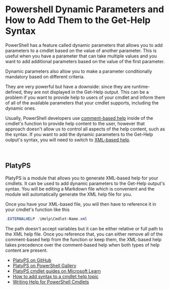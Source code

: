 # Powershell Dynamic Parameters and How to Add Them to the Get-Help Syntax

PowerShell has a feature called dynamic parameters that allows you to add parameters to a cmdlet based on the value of another parameter. This is useful when you have a parameter that can take multiple values and you want to add additional parameters based on the value of the first parameter.

Dynamic parameters also allow you to make a parameter conditionally mandatory based on different criteria.

They are very powerful but have a downside: since they are runtime-defined, they are not displayed in the Get-Help output. This can be a problem if you want to provide help to users of your cmdlet and inform them of all of the available parameters that your cmdlet supports, including the dynamic ones.

Usually, PowerShell developers use [comment-based help](https://learn.microsoft.com/en-us/powershell/scripting/developer/help/examples-of-comment-based-help) inside of the cmdlet's function to provide help content to the user, however that approach doesn't allow us to control all aspects of the help content, such as the syntax. If you want to add the dynamic parameters to the Get-Help output's syntax, you will need to switch to [XML-based help](https://learn.microsoft.com/en-us/powershell/utility-modules/platyps/create-help-using-platyps).

<br>

## PlatyPS

PlatyPS is a module that allows you to generate XML-based help for your cmdlets. It can be used to add dynamic parameters to the Get-Help output's syntax. You will be editing a Markdown file which is convenient and the module will automatically generate the XML help file for you.

Once you have your XML-based file, you will then have to reference it in your cmdlet's function like this

```powershell
.EXTERNALHELP .\Help\Cmdlet-Name.xml
```

The path doesn't accept variables but it can be either relative or full path to the XML help file. Once you reference that, you can either remove all of the comment-based help from the function or keep them, the XML-based help takes precedence over the comment-based help when both types of help content are present.

* [PlatyPS on GitHub](https://github.com/PowerShell/platyps)
* [PlatyPS on PowerShell Gallery](https://www.powershellgallery.com/packages/platyPS)
* [PlatyPS cmdlet guides on Microsoft Learn](https://learn.microsoft.com/en-us/powershell/module/platyps)
* [How to add syntax to a cmdlet help topic](https://learn.microsoft.com/en-us/powershell/scripting/developer/help/how-to-add-syntax-to-a-cmdlet-help-topic)
* [Writing Help for PowerShell Cmdlets](https://learn.microsoft.com/en-us/powershell/scripting/developer/help/writing-help-for-windows-powershell-cmdlets)

<br>

